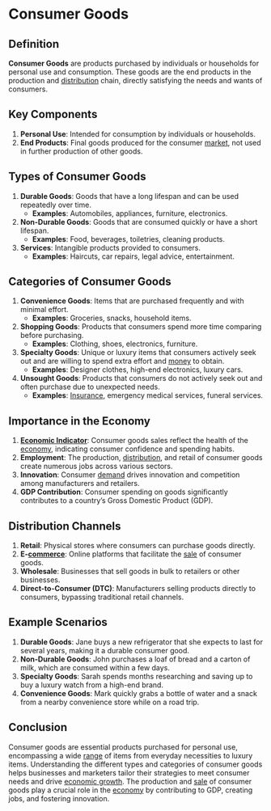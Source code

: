 # Consumer Goods

## Definition
**Consumer Goods** are products purchased by individuals or households for personal use and consumption. These goods are the end products in the production and [distribution](../d/distribution.md) chain, directly satisfying the needs and wants of consumers.

## Key Components
1. **Personal Use**: Intended for consumption by individuals or households.
2. **End Products**: Final goods produced for the consumer [market](../m/market.md), not used in further production of other goods.

## Types of Consumer Goods
1. **Durable Goods**: Goods that have a long lifespan and can be used repeatedly over time.
   - **Examples**: Automobiles, appliances, furniture, electronics.
2. **Non-Durable Goods**: Goods that are consumed quickly or have a short lifespan.
   - **Examples**: Food, beverages, toiletries, cleaning products.
3. **Services**: Intangible products provided to consumers.
   - **Examples**: Haircuts, car repairs, legal advice, entertainment.

## Categories of Consumer Goods
1. **Convenience Goods**: Items that are purchased frequently and with minimal effort.
   - **Examples**: Groceries, snacks, household items.
2. **Shopping Goods**: Products that consumers spend more time comparing before purchasing.
   - **Examples**: Clothing, shoes, electronics, furniture.
3. **Specialty Goods**: Unique or luxury items that consumers actively seek out and are willing to spend extra effort and [money](../m/money.md) to obtain.
   - **Examples**: Designer clothes, high-end electronics, luxury cars.
4. **Unsought Goods**: Products that consumers do not actively seek out and often purchase due to unexpected needs.
   - **Examples**: [Insurance](../i/insurance.md), emergency medical services, funeral services.

## Importance in the Economy
1. **[Economic Indicator](../e/economic_indicator.md)**: Consumer goods sales reflect the health of the [economy](../e/economy.md), indicating consumer confidence and spending habits.
2. **Employment**: The production, [distribution](../d/distribution.md), and retail of consumer goods create numerous jobs across various sectors.
3. **Innovation**: Consumer [demand](../d/demand.md) drives innovation and competition among manufacturers and retailers.
4. **GDP Contribution**: Consumer spending on goods significantly contributes to a country’s Gross Domestic Product (GDP).

## Distribution Channels
1. **Retail**: Physical stores where consumers can purchase goods directly.
2. **E-[commerce](../c/commerce.md)**: Online platforms that facilitate the [sale](../s/sale.md) of consumer goods.
3. **Wholesale**: Businesses that sell goods in bulk to retailers or other businesses.
4. **Direct-to-Consumer (DTC)**: Manufacturers selling products directly to consumers, bypassing traditional retail channels.

## Example Scenarios
1. **Durable Goods**: Jane buys a new refrigerator that she expects to last for several years, making it a durable consumer good.
2. **Non-Durable Goods**: John purchases a loaf of bread and a carton of milk, which are consumed within a few days.
3. **Specialty Goods**: Sarah spends months researching and saving up to buy a luxury watch from a high-end brand.
4. **Convenience Goods**: Mark quickly grabs a bottle of water and a snack from a nearby convenience store while on a road trip.

## Conclusion
Consumer goods are essential products purchased for personal use, encompassing a wide [range](../r/range.md) of items from everyday necessities to luxury items. Understanding the different types and categories of consumer goods helps businesses and marketers tailor their strategies to meet consumer needs and drive [economic growth](../e/economic_growth.md). The production and [sale](../s/sale.md) of consumer goods play a crucial role in the [economy](../e/economy.md) by contributing to GDP, creating jobs, and fostering innovation.

